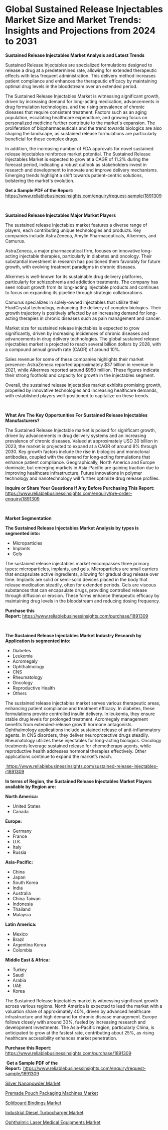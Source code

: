 <p><h1>Global Sustained Release Injectables Market Size and Market Trends: Insights and Projections from 2024 to 2031</h1></p><p><strong>Sustained Release Injectables Market Analysis and Latest Trends</strong></p>
<p><p>Sustained Release Injectables are specialized formulations designed to release a drug at a predetermined rate, allowing for extended therapeutic effects with less frequent administration. This delivery method increases patient compliance and enhances the therapeutic efficacy by maintaining optimal drug levels in the bloodstream over an extended period.</p><p>The Sustained Release Injectables Market is witnessing significant growth, driven by increasing demand for long-acting medication, advancements in drug formulation technologies, and the rising prevalence of chronic diseases that require consistent treatment. Factors such as an aging population, escalating healthcare expenditure, and growing focus on personalized medicine further contribute to the market's expansion. The proliferation of biopharmaceuticals and the trend towards biologics are also shaping the landscape, as sustained release formulations are particularly beneficial for these complex drugs.</p><p>In addition, the increasing number of FDA approvals for novel sustained release injectables reinforces market potential. The Sustained Release Injectables Market is expected to grow at a CAGR of 11.2% during the forecast period, indicating a robust outlook as stakeholders invest in research and development to innovate and improve delivery mechanisms. Emerging trends highlight a shift towards patient-centric solutions, bolstering the market's evolution.</p></p>
<p><strong>Get a Sample PDF of the Report:&nbsp;</strong> <a href="https://www.reliablebusinessinsights.com/enquiry/request-sample/1891309?utm_campaign=62&utm_medium=2&utm_source=Github&utm_content=ia&utm_term=24102024&utm_id=sustained-release-injectables">https://www.reliablebusinessinsights.com/enquiry/request-sample/1891309</a></p>
<p>&nbsp;</p>
<p><strong>Sustained Release Injectables Major Market Players</strong></p>
<p><p>The sustained release injectables market features a diverse range of players, each contributing unique technologies and products. Key companies include AstraZeneca, Amylin Pharmaceuticals, Alkermes, and Camurus.</p><p>AstraZeneca, a major pharmaceutical firm, focuses on innovative long-acting injectable therapies, particularly in diabetes and oncology. Their substantial investment in research has positioned them favorably for future growth, with evolving treatment paradigms in chronic diseases.</p><p>Alkermes is well-known for its sustainable drug delivery platforms, particularly for schizophrenia and addiction treatments. The company has seen robust growth from its long-acting injectable products and continues to focus on expanding its pipeline through strategic collaborations.</p><p>Camurus specializes in solely-owned injectables that utilize their FluidCrystal technology, enhancing the delivery of complex biologics. Their growth trajectory is positively affected by an increasing demand for long-acting therapies in chronic diseases such as pain management and cancer.</p><p>Market size for sustained release injectables is expected to grow significantly, driven by increasing incidences of chronic diseases and advancements in drug delivery technologies. The global sustained release injectables market is projected to reach several billion dollars by 2028, with a compound annual growth rate (CAGR) of around 10%.</p><p>Sales revenue for some of these companies highlights their market presence: AstraZeneca reported approximately $37 billion in revenue in 2021, while Alkermes reported around $950 million. These figures indicate their strong foothold and capacity for growth in the injectables segment.</p><p>Overall, the sustained release injectables market exhibits promising growth, propelled by innovative technologies and increasing healthcare demands, with established players well-positioned to capitalize on these trends.</p></p>
<p>&nbsp;</p>
<p><strong>What Are The Key Opportunities For Sustained Release Injectables Manufacturers?</strong></p>
<p><p>The Sustained Release Injectable market is poised for significant growth, driven by advancements in drug delivery systems and an increasing prevalence of chronic diseases. Valued at approximately USD 30 billion in 2023, the market is projected to expand at a CAGR of around 8% through 2030. Key growth factors include the rise in biologics and monoclonal antibodies, coupled with the demand for long-acting formulations that enhance patient compliance. Geographically, North America and Europe dominate, but emerging markets in Asia-Pacific are gaining traction due to improving healthcare infrastructure. Future innovations in polymer technology and nanotechnology will further optimize drug release profiles.</p></p>
<p><strong>Inquire or Share Your Questions If Any Before Purchasing This Report:</strong> <a href="https://www.reliablebusinessinsights.com/enquiry/pre-order-enquiry/1891309?utm_campaign=62&utm_medium=2&utm_source=Github&utm_content=ia&utm_term=24102024&utm_id=sustained-release-injectables">https://www.reliablebusinessinsights.com/enquiry/pre-order-enquiry/1891309</a></p>
<p>&nbsp;</p>
<p><strong>Market Segmentation</strong></p>
<p><strong>The Sustained Release Injectables Market Analysis by types is segmented into:</strong></p>
<p><ul><li>Microparticles</li><li>Implants</li><li>Gels</li></ul></p>
<p><p>The sustained release injectables market encompasses three primary types: microparticles, implants, and gels. Microparticles are small carriers that encapsulate active ingredients, allowing for gradual drug release over time. Implants are solid or semi-solid devices placed in the body that release medication steadily, often for extended periods. Gels are viscous substances that can encapsulate drugs, providing controlled release through diffusion or erosion. These forms enhance therapeutic efficacy by maintaining drug levels in the bloodstream and reducing dosing frequency.</p></p>
<p><strong>Purchase this Report:&nbsp;</strong><a href="https://www.reliablebusinessinsights.com/purchase/1891309?utm_campaign=62&utm_medium=2&utm_source=Github&utm_content=ia&utm_term=24102024&utm_id=sustained-release-injectables">https://www.reliablebusinessinsights.com/purchase/1891309</a></p>
<p>&nbsp;</p>
<p><strong>The Sustained Release Injectables Market Industry Research by Application is segmented into:</strong></p>
<p><ul><li>Diabetes</li><li>Leukemia</li><li>Acromegaly</li><li>Ophthalmology</li><li>CNS</li><li>Rheumatology</li><li>Oncology</li><li>Reproductive Health</li><li>Others</li></ul></p>
<p><p>The sustained release injectables market serves various therapeutic areas, enhancing patient compliance and treatment efficacy. In diabetes, these formulations provide controlled insulin delivery. In leukemia, they ensure stable drug levels for prolonged treatment. Acromegaly management benefits from extended-release growth hormone antagonists. Ophthalmology applications include sustained release of anti-inflammatory agents. In CNS disorders, they deliver neuroprotective drugs steadily. Rheumatology utilizes these injectables for long-acting biologics. Oncology treatments leverage sustained release for chemotherapy agents, while reproductive health addresses hormonal therapies effectively. Other applications continue to expand the market’s reach.</p></p>
<p><a href="https://www.reliablebusinessinsights.com/sustained-release-injectables-r1891309?utm_campaign=62&utm_medium=2&utm_source=Github&utm_content=ia&utm_term=24102024&utm_id=sustained-release-injectables">&nbsp;https://www.reliablebusinessinsights.com/sustained-release-injectables-r1891309</a></p>
<p><strong>In terms of Region, the Sustained Release Injectables Market Players available by Region are:</strong></p>
<p>
    <p> <strong> North America: </strong>
        <ul>
            <li>United States</li>
            <li>Canada</li>
        </ul>
        </p> 
    <p> <strong> Europe: </strong>
        <ul>
            <li>Germany</li>
            <li>France</li>
            <li>U.K.</li>
            <li>Italy</li>
            <li>Russia</li>
        </ul>
        </p> 
    <p> <strong> Asia-Pacific: </strong>
        <ul>
            <li>China</li>
            <li>Japan</li>
            <li>South Korea</li>
            <li>India</li>
            <li>Australia</li>
            <li>China Taiwan</li>
            <li>Indonesia</li>
            <li>Thailand</li>
            <li>Malaysia</li>
        </ul>
        </p> 
    <p> <strong> Latin America: </strong>
        <ul>
            <li>Mexico</li>
            <li>Brazil</li>
            <li>Argentina Korea</li>
            <li>Colombia</li>
        </ul>
        </p> 
    <p> <strong> Middle East & Africa: </strong>
        <ul>
            <li>Turkey</li>
            <li>Saudi</li>
            <li>Arabia</li>
            <li>UAE</li>
            <li>Korea</li>
        </ul>
    </p>
    </p>
<p><p>The Sustained Release Injectables market is witnessing significant growth across various regions. North America is expected to lead the market with a valuation share of approximately 40%, driven by advanced healthcare infrastructure and high demand for chronic disease management. Europe follows closely with around 30%, fueled by increasing research and development investments. The Asia-Pacific region, particularly China, is anticipated to grow at the fastest rate, contributing about 25%, as rising healthcare accessibility enhances market penetration.</p></p>
<p><strong>Purchase this Report: </strong><a href="https://www.reliablebusinessinsights.com/purchase/1891309?utm_campaign=62&utm_medium=2&utm_source=Github&utm_content=ia&utm_term=24102024&utm_id=sustained-release-injectables">https://www.reliablebusinessinsights.com/purchase/1891309</a></p>
<p>&nbsp;<strong>Get a Sample PDF of the Report:&nbsp;&nbsp;</strong><a href="https://www.reliablebusinessinsights.com/enquiry/request-sample/1891309?utm_campaign=62&utm_medium=2&utm_source=Github&utm_content=ia&utm_term=24102024&utm_id=sustained-release-injectables">https://www.reliablebusinessinsights.com/enquiry/request-sample/1891309</a></p>
<p><strong></strong></p>
<p><p><a href="https://medium.com/@drucillasg4mac/regional-adaptations-in-the-global-silver-nanopowder-market-trends-and-overview-2024-2031-00e00c0ccd7e?utm_campaign=62&utm_medium=2&utm_source=Github&utm_content=ia&utm_term=24102024&utm_id=sustained-release-injectables">Silver Nanopowder Market</a></p><p><a href="https://www.linkedin.com/pulse/premade-pouch-packaging-machines-market-size-type-product-global-mhnkf?utm_campaign=62&utm_medium=2&utm_source=Github&utm_content=ia&utm_term=24102024&utm_id=sustained-release-injectables">Premade Pouch Packaging Machines Market</a></p><p><a href="https://issuu.com/reportprime-2/docs/splitboard-bindings-market-size-203_7575d38a71bca2?utm_campaign=62&utm_medium=2&utm_source=Github&utm_content=ia&utm_term=24102024&utm_id=sustained-release-injectables">Splitboard Bindings Market</a></p><p><a href="https://www.linkedin.com/pulse/global-industrial-diesel-turbocharger-market-opportunities-challenges2024-6a4xf?utm_campaign=62&utm_medium=2&utm_source=Github&utm_content=ia&utm_term=24102024&utm_id=sustained-release-injectables">Industrial Diesel Turbocharger Market</a></p><p><a href="https://github.com/benjigwozdzus/Market-Research-Report-List-1/blob/main/ophthalmic-laser-medical-equipments-market.md?utm_campaign=62&utm_medium=2&utm_source=Github&utm_content=ia&utm_term=24102024&utm_id=sustained-release-injectables">Ophthalmic Laser Medical Equipments Market</a></p></p>